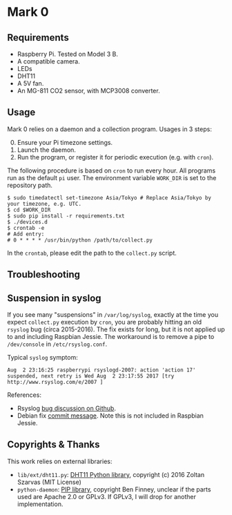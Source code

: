 Mark 0
======

Requirements
------------

* Raspberry Pi. Tested on Model 3 B.
* A compatible camera.
* LEDs
* DHT11
* A 5V fan.
* An MG-811 CO2 sensor, with MCP3008 converter.

Usage
-----

Mark 0 relies on a daemon and a collection program. Usages in 3 steps:

0. Ensure your Pi timezone settings.
1. Launch the daemon.
2. Run the program, or register it for periodic execution (e.g. with `cron`).

The following procedure is based on `cron` to run every hour. All programs run as the default `pi` user. The environment variable `WORK_DIR` is set to the repository path.

    $ sudo timedatectl set-timezone Asia/Tokyo # Replace Asia/Tokyo by your timezone, e.g. UTC.
    $ cd $WORK_DIR
    $ sudo pip install -r requirements.txt
    $ ./devices.d
    $ crontab -e
    # Add entry:
    # 0 * * * * /usr/bin/python /path/to/collect.py

In the `crontab`, please edit the path to the `collect.py` script.


Troubleshooting
---------------

## Suspension in syslog

If you see many "suspensions" in `/var/log/syslog`, exactly at the time you expect `collect.py` execution by `cron`, you are probably hitting an old `rsyslog` bug (circa 2015-2016). The fix exists for long, but it is not applied up to and including Raspbian Jessie. The workaround is to remove a pipe to `/dev/console` in `/etc/rsyslog.conf`.

Typical `syslog` symptom:

    Aug  2 23:16:25 raspberrypi rsyslogd-2007: action 'action 17' suspended, next retry is Wed Aug  2 23:17:55 2017 [try http://www.rsyslog.com/e/2007 ]

References:
* Rsyslog [bug discussion on Github](https://github.com/rsyslog/rsyslog/issues/35).
* Debian fix [commit message](https://anonscm.debian.org/cgit/collab-maint/rsyslog.git/commit/?id=67bc8e5326b0d3564c7e2153dede25f9690e6839). Note this is not included in Raspbian Jessie.

Copyrights & Thanks
-------------------

This work relies on external libraries:

* `lib/ext/dht11.py`: [DHT11 Python library](https://github.com/szazo/DHT11_Python), copyright (c) 2016 Zoltan Szarvas (MIT License)
* `python-daemon`: [PIP library](https://pypi.python.org/pypi/python-daemon/), copyright Ben Finney, unclear if the parts used are Apache 2.0 or GPLv3. If GPLv3, I will drop for another implementation.
